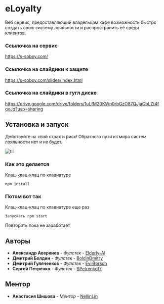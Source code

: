 # eLoyalty

Веб сервис, предоставляющий владельцам кафе возможность 
быстро создать свою систему лояльности и распространить её среди клиентов.

### Ссылочка на сервис
https://s-soboy.com/

### Ссылочка на слайдики к защите
https://s-soboy.com/slides/index.html

### Ссылочка на слайдики в гугл диске
https://drive.google.com/drive/folders/1uLfM20KWp0rbGzO87QJjaCbLZt4fqxJq?usp=sharing


## Установка и запуск

Действуйте на свой страх и риск! Обратного пути из мира систем лояльности нет и не будет.

![til](https://media.giphy.com/media/3o6fIVzH8l5cXm6ZYQ/giphy.gif)

### Как это делается

Клац-клац-клац по клавиатуре

```
npm install
```

### Потом вот так

Клац-клац-клац по клавиатуре еще раз

```
Запускать npm start
```

Повторять пока не заработает


## Авторы

* **Александр Аверкиев** - *Фулстек* - [Elderly-AI](https://github.com/Elderly-AI)
* **Дмитрий Болдин** - *Фулстек* - [BoldinDmitry](https://github.com/BoldinDmitry)
* **Дмитрий Гуляченков** - *Фулстек* - [EvilBorsch](https://github.com/EvilBorsch)
* **Сергей Петренко** - *Фулстек* - [SPetrenko17](https://github.com/SPetrenko17)

## Ментор
* **Анастасия Шишова** - *Ментор* - [NellinLin](https://github.com/NellinLin)



